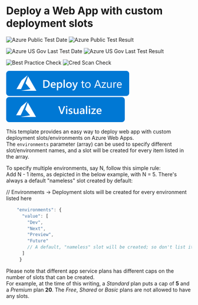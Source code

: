 # Deploy a Web App with custom deployment slots

![Azure Public Test Date](https://azurequickstartsservice.blob.core.windows.net/badges/101-webapp-custom-deployment-slots/PublicLastTestDate.svg)
![Azure Public Test Result](https://azurequickstartsservice.blob.core.windows.net/badges/101-webapp-custom-deployment-slots/PublicDeployment.svg)

![Azure US Gov Last Test Date](https://azurequickstartsservice.blob.core.windows.net/badges/101-webapp-custom-deployment-slots/FairfaxLastTestDate.svg)
![Azure US Gov Last Test Result](https://azurequickstartsservice.blob.core.windows.net/badges/101-webapp-custom-deployment-slots/FairfaxDeployment.svg)

![Best Practice Check](https://azurequickstartsservice.blob.core.windows.net/badges/101-webapp-custom-deployment-slots/BestPracticeResult.svg)
![Cred Scan Check](https://azurequickstartsservice.blob.core.windows.net/badges/101-webapp-custom-deployment-slots/CredScanResult.svg)

[![Deploy To Azure](https://raw.githubusercontent.com/Azure/azure-quickstart-templates/master/1-CONTRIBUTION-GUIDE/images/deploytoazure.svg?sanitize=true)]("https://portal.azure.com/#create/Microsoft.Template/uri/https%3A%2F%2Fraw.githubusercontent.com%2FAzure%2Fazure-quickstart-templates%2Fmaster%2F101-webapp-custom-deployment-slots%2Fazuredeploy.json")  [![Visualize](https://raw.githubusercontent.com/Azure/azure-quickstart-templates/master/1-CONTRIBUTION-GUIDE/images/visualizebutton.svg?sanitize=true)]("http://armviz.io/#/?load=https%3A%2F%2Fraw.githubusercontent.com%2FAzure%2Fazure-quickstart-templates%2Fmaster%2F101-webapp-custom-deployment-slots%2Fazuredeploy.json")
  


  


This template provides an easy way to deploy web app with custom deployment slots/environments on Azure Web Apps.<br>
The `environments` parameter (array) can be used to specify different slot/environment names, and a slot will be created for every item listed in the array.

To specify multiple environments, say N, follow this simple rule:<br>
Add N - 1 items, as depicted in the below example, with N = 5. There's always a default "nameless" slot created by default:

// Environments -> Deployment slots will be created for every environment listed here

```javascript
    "environments": {
      "value": [
        "Dev",
        "Next",
        "Preview",
        "Future"
        // A default, "nameless" slot will be created; so don't list it here
      ]
     }
```

Please note that different app service plans has different caps on the number of slots that can be created.<br>
For example, at the time of this writing, a *Standard* plan puts a cap of **5** and a *Premium* plan **20**. The *Free*, *Shared* or *Basic* plans are not allowed to have any slots.

